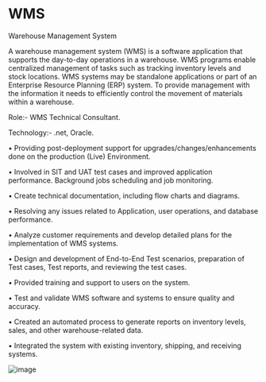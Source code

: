 # WMS
Warehouse Management System

A warehouse management system (WMS) is a software application that supports the day-to-day operations in a warehouse. 
WMS programs enable centralized management of tasks such as tracking inventory levels and stock locations. 
WMS systems may be standalone applications or part of an Enterprise Resource Planning (ERP) system. 
To provide management with the information it needs to efficiently control the movement of materials within a warehouse.

Role:-  WMS Technical Consultant. 

Technology:- .net, Oracle. 

•	Providing post-deployment support for upgrades/changes/enhancements done on the production (Live) Environment.

•	Involved in SIT and UAT test cases and improved application performance. Background jobs scheduling and job monitoring.

•	Create technical documentation, including flow charts and diagrams.

•	Resolving any issues related to Application, user operations, and database performance.

•	Analyze customer requirements and develop detailed plans for the implementation of WMS systems.

•	Design and development of End-to-End Test scenarios, preparation of Test cases, Test reports, and reviewing the test cases.

•	Provided training and support to users on the system.

•	Test and validate WMS software and systems to ensure quality and accuracy.

•	Created an automated process to generate reports on inventory levels, sales, and other warehouse-related data.

•	Integrated the system with existing inventory, shipping, and receiving systems.



![image](https://github.com/Chethankmr802/WMS/assets/123578114/d6ac1a22-1163-42c1-a69c-2c6be9e3c0b5)


